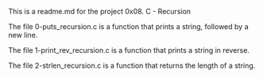 This is a readme.md for the project 0x08. C - Recursion

The file 0-puts_recursion.c is a function that prints a string, followed by a new line.

The file 1-print_rev_recursion.c is a function that prints a string in reverse.

The file 2-strlen_recursion.c is a function that returns the length of a string.


